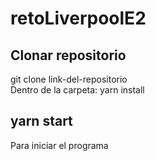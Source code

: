 # retoLiverpoolE2  

## Clonar repositorio  
git clone link-del-repositorio  
Dentro de la carpeta: yarn install

## yarn start  
Para iniciar el programa 

